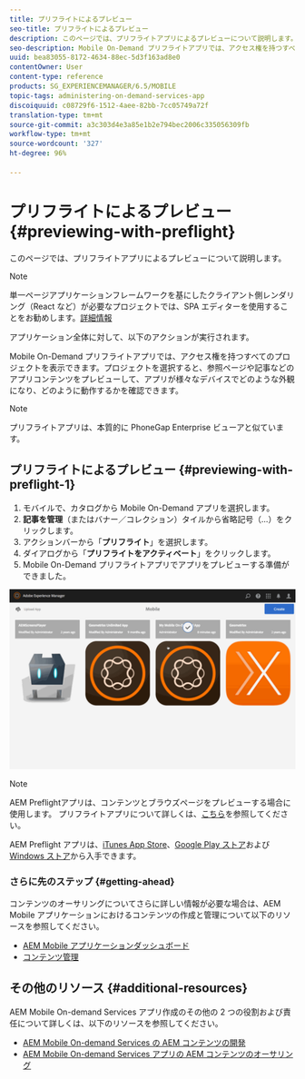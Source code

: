 ```yaml
---
title: プリフライトによるプレビュー
seo-title: プリフライトによるプレビュー
description: このページでは、プリフライトアプリによるプレビューについて説明します。
seo-description: Mobile On-Demand プリフライトアプリでは、アクセス権を持つすべてのプロジェクトを表示できます。このページでは、この詳細について説明します。
uuid: bea83055-8172-4634-88ec-5d3f163ad8e0
contentOwner: User
content-type: reference
products: SG_EXPERIENCEMANAGER/6.5/MOBILE
topic-tags: administering-on-demand-services-app
discoiquuid: c08729f6-1512-4aee-82bb-7cc05749a72f
translation-type: tm+mt
source-git-commit: a3c303d4e3a85e1b2e794bec2006c335056309fb
workflow-type: tm+mt
source-wordcount: '327'
ht-degree: 96%

---
```



# プリフライトによるプレビュー {#previewing-with-preflight}

このページでは、プリフライトアプリによるプレビューについて説明します。

>[!NOTE]
>
>単一ページアプリケーションフレームワークを基にしたクライアント側レンダリング（React など）が必要なプロジェクトでは、SPA エディターを使用することをお勧めします。[詳細情報](/help/sites-developing/spa-overview.md)

アプリケーション全体に対して、以下のアクションが実行されます。

Mobile On-Demand プリフライトアプリでは、アクセス権を持つすべてのプロジェクトを表示できます。プロジェクトを選択すると、参照ページや記事などのアプリコンテンツをプレビューして、アプリが様々なデバイスでどのような外観になり、どのように動作するかを確認できます。

>[!NOTE]
>
>プリフライトアプリは、本質的に PhoneGap Enterprise ビューアと似ています。

## プリフライトによるプレビュー {#previewing-with-preflight-1}

1. モバイルで、カタログから Mobile On-Demand アプリを選択します。
1. **記事を管理**（またはバナー／コレクション）タイルから省略記号（...）をクリックします。
1. アクションバーから「**プリフライト**」を選択します。
1. ダイアログから「**プリフライトをアクティベート**」をクリックします。
1. Mobile On-Demand プリフライトアプリでアプリをプレビューする準備ができました。

![chlimage_1-8](assets/chlimage_1-8.gif)

>[!NOTE]
>
>AEM Preflightアプリは、コンテンツとブラウズページをプレビューする場合に使用します。 プリフライトアプリについて詳しくは、[こちら](https://helpx.adobe.com/jp/digital-publishing-solution/help/preflight-app.html)を参照してください。
>
>AEM Preflight アプリは、[iTunes App Store](https://itunes.apple.com/jp/app/adobe-experience-manager-mobile/id1042687518?mt=8)、[Google Play ストア](https://play.google.com/store/apps/details?id=com.adobe.dps.preflight&amp;hl=ja)および [Windows ストア](https://www.microsoft.com/ja-jp/store/p/adobe-experience-manager-mobile-preflight/9nblggh5wmxq)から入手できます。

### さらに先のステップ {#getting-ahead}

コンテンツのオーサリングについてさらに詳しい情報が必要な場合は、AEM Mobile アプリケーションにおけるコンテンツの作成と管理について以下のリソースを参照してください。

* [AEM Mobile アプリケーションダッシュボード](/help/mobile/mobile-apps-ondemand-application-dashboard.md)
* [コンテンツ管理](/help/mobile/mobile-apps-ondemand-manage-content-ondemand.md)

## その他のリソース {#additional-resources}

AEM Mobile On-demand Services アプリ作成のその他の 2 つの役割および責任について詳しくは、以下のリソースを参照してください。

* [AEM Mobile On-demand Services の AEM コンテンツの開発](/help/mobile/aem-mobile-on-demand.md)
* [AEM Mobile On-demand Services アプリの AEM コンテンツのオーサリング](/help/mobile/mobile-apps-ondemand.md)
